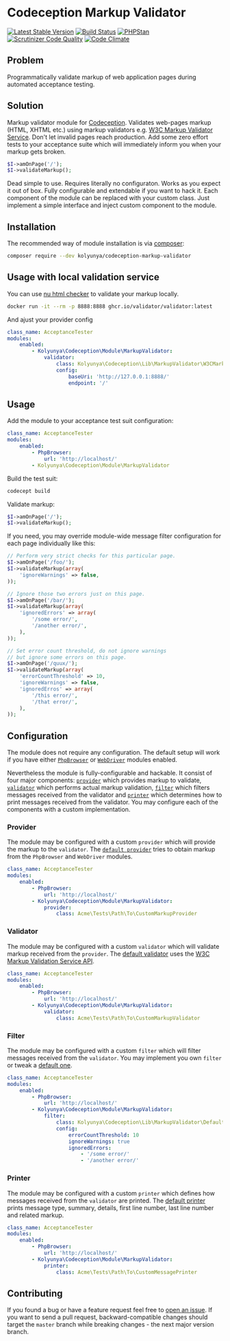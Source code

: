 # Codeception Markup Validator
[![Latest Stable Version](https://poser.pugx.org/kolyunya/codeception-markup-validator/v/stable)](https://packagist.org/packages/kolyunya/codeception-markup-validator)
[![Build Status](https://github.com/Kolyunya/codeception-markup-validator/actions/workflows/build.yml/badge.svg?branch=master)](https://github.com/Kolyunya/codeception-markup-validator/actions/workflows/build.yml)
[![PHPStan](https://img.shields.io/badge/PHPStan-enabled-brightgreen.svg?style=flat)](https://github.com/phpstan/phpstan)
[![Scrutinizer Code Quality](https://scrutinizer-ci.com/g/Kolyunya/codeception-markup-validator/badges/quality-score.png?b=master)](https://scrutinizer-ci.com/g/Kolyunya/codeception-markup-validator/?branch=master)
[![Code Climate](https://codeclimate.com/github/Kolyunya/codeception-markup-validator/badges/gpa.svg)](https://codeclimate.com/github/Kolyunya/codeception-markup-validator)

## Problem
Programmatically validate markup of web application pages during automated acceptance testing.

## Solution
Markup validator module for [Codeception](http://codeception.com). Validates web-pages markup (HTML, XHTML etc.) using markup validators e.g. [W3C Markup Validator Service](https://validator.w3.org/docs/api.html). Don't let invalid pages reach production. Add some zero effort tests to your acceptance suite which will immediately inform you when your markup gets broken.
```php
$I->amOnPage('/');
$I->validateMarkup();
```

Dead simple to use. Requires literally no configuraton. Works as you expect it out of box. Fully configurable and extendable if you want to hack it. Each component of the module can be replaced with your custom class. Just implement a simple interface and inject custom component to the module.

## Installation
The recommended way of module installation is via [composer](https://getcomposer.org):
```sh
composer require --dev kolyunya/codeception-markup-validator
```

## Usage with local validation service
You can use [nu html checker](validator.github.io/validator/) to validate your markup locally.
```sh
docker run -it --rm -p 8888:8888 ghcr.io/validator/validator:latest
```

And ajust your provider config
```yaml
class_name: AcceptanceTester
modules:
    enabled:
        - Kolyunya\Codeception\Module\MarkupValidator:
            validator:
                class: Kolyunya\Codeception\Lib\MarkupValidator\W3CMarkupValidator
                config:
                    baseUri: 'http://127.0.0.1:8888/'
                    endpoint: '/'
```

## Usage
Add the module to your acceptance test suit configuration:
```yaml
class_name: AcceptanceTester
modules:
    enabled:
        - PhpBrowser:
            url: 'http://localhost/'
        - Kolyunya\Codeception\Module\MarkupValidator
```

Build the test suit:
```sh
codecept build
```

Validate markup:
```php
$I->amOnPage('/');
$I->validateMarkup();
```

If you need, you may override module-wide message filter configuration for each page individually like this:
```php
// Perform very strict checks for this particular page.
$I->amOnPage('/foo/');
$I->validateMarkup(array(
    'ignoreWarnings' => false,
));

// Ignore those two errors just on this page.
$I->amOnPage('/bar/');
$I->validateMarkup(array(
    'ignoredErrors' => array(
        '/some error/',
        '/another error/',
    ),
));

// Set error count threshold, do not ignore warnings
// but ignore some errors on this page.
$I->amOnPage('/quux/');
$I->validateMarkup(array(
    'errorCountThreshold' => 10,
    'ignoreWarnings' => false,
    'ignoredErros' => array(
        '/this error/',
        '/that error/',
    ),
));
```

## Configuration
The module does not require any configuration. The default setup will work if you have either [`PhpBrowser`](http://codeception.com/docs/modules/PhpBrowser) or [`WebDriver`](http://codeception.com/docs/modules/WebDriver) modules enabled.

Nevertheless the module is fully-configurable and hackable. It consist of four major components: [`provider`](https://github.com/Kolyunya/codeception-markup-validator/blob/master/sources/Lib/MarkupValidator/MarkupProviderInterface.php) which provides markup to validate, [`validator`](https://github.com/Kolyunya/codeception-markup-validator/blob/master/sources/Lib/MarkupValidator/MarkupValidatorInterface.php) which performs actual markup validation, [`filter`](https://github.com/Kolyunya/codeception-markup-validator/blob/master/sources/Lib/MarkupValidator/MessageFilterInterface.php) which filters messages received from the validator and  [`printer`](https://github.com/Kolyunya/codeception-markup-validator/blob/master/sources/Lib/MarkupValidator/MessagePrinterInterface.php) which determines how to print messages received from the validator. You may configure each of the components with a custom implementation.

### Provider
The module may be configured with a custom `provider` which will provide the markup to the `validator`. The [`default provider`](https://github.com/Kolyunya/codeception-markup-validator/blob/master/sources/Lib/MarkupValidator/DefaultMarkupProvider.php) tries to obtain markup from the `PhpBrowser` and `WebDriver` modules.
```yaml
class_name: AcceptanceTester
modules:
    enabled:
        - PhpBrowser:
            url: 'http://localhost/'
        - Kolyunya\Codeception\Module\MarkupValidator:
            provider:
                class: Acme\Tests\Path\To\CustomMarkupProvider
```

### Validator
The module may be configured with a custom `validator` which will validate markup received from the `provider`. The [default validator](https://github.com/Kolyunya/codeception-markup-validator/blob/master/sources/Lib/MarkupValidator/W3CMarkupValidator.php) uses the [W3C Markup Validation Service API](https://validator.w3.org/docs/api.html).
```yaml
class_name: AcceptanceTester
modules:
    enabled:
        - PhpBrowser:
            url: 'http://localhost/'
        - Kolyunya\Codeception\Module\MarkupValidator:
            validator:
                class: Acme\Tests\Path\To\CustomMarkupValidator
```

### Filter
The module may be configured with a custom `filter` which will filter messages received from the `validator`. You may implement you own `filter` or tweak a [default one](https://github.com/Kolyunya/codeception-markup-validator/blob/master/sources/Lib/MarkupValidator/DefaultMessageFilter.php).
```yaml
class_name: AcceptanceTester
modules:
    enabled:
        - PhpBrowser:
            url: 'http://localhost/'
        - Kolyunya\Codeception\Module\MarkupValidator:
            filter:
                class: Kolyunya\Codeception\Lib\MarkupValidator\DefaultMessageFilter
                config:
                    errorCountThreshold: 10
                    ignoreWarnings: true
                    ignoredErrors:
                        - '/some error/'
                        - '/another error/'
```

### Printer
The module may be configured with a custom `printer` which defines how messages received from the `validator` are printed. The [default printer](https://github.com/Kolyunya/codeception-markup-validator/blob/master/sources/Lib/MarkupValidator/DefaultMessagePrinter.php) prints message type, summary, details, first line number, last line number and related markup.
```yaml
class_name: AcceptanceTester
modules:
    enabled:
        - PhpBrowser:
            url: 'http://localhost/'
        - Kolyunya\Codeception\Module\MarkupValidator:
            printer:
                class: Acme\Tests\Path\To\CustomMessagePrinter
```

## Contributing
If you found a bug or have a feature request feel free to [open an issue](https://github.com/Kolyunya/codeception-markup-validator/issues/new). If you want to send a pull request, backward-compatible changes should target the `master` branch while breaking changes - the next major version branch.
